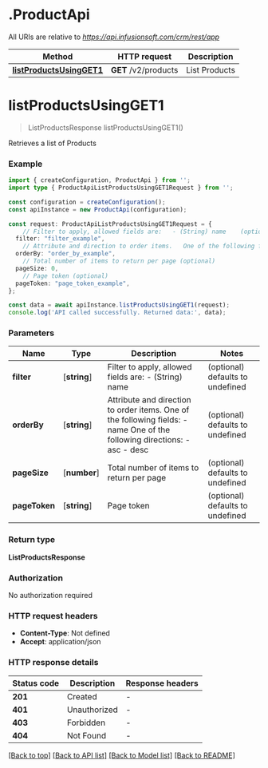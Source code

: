 # .ProductApi

All URIs are relative to *https://api.infusionsoft.com/crm/rest/app*

Method | HTTP request | Description
------------- | ------------- | -------------
[**listProductsUsingGET1**](ProductApi.md#listProductsUsingGET1) | **GET** /v2/products | List Products


# **listProductsUsingGET1**
> ListProductsResponse listProductsUsingGET1()

Retrieves a list of Products

### Example


```typescript
import { createConfiguration, ProductApi } from '';
import type { ProductApiListProductsUsingGET1Request } from '';

const configuration = createConfiguration();
const apiInstance = new ProductApi(configuration);

const request: ProductApiListProductsUsingGET1Request = {
    // Filter to apply, allowed fields are:   - (String) name    (optional)
  filter: "filter_example",
    // Attribute and direction to order items.   One of the following fields:   - name   One of the following directions:   - asc   - desc (optional)
  orderBy: "order_by_example",
    // Total number of items to return per page (optional)
  pageSize: 0,
    // Page token (optional)
  pageToken: "page_token_example",
};

const data = await apiInstance.listProductsUsingGET1(request);
console.log('API called successfully. Returned data:', data);
```


### Parameters

Name | Type | Description  | Notes
------------- | ------------- | ------------- | -------------
 **filter** | [**string**] | Filter to apply, allowed fields are:   - (String) name    | (optional) defaults to undefined
 **orderBy** | [**string**] | Attribute and direction to order items.   One of the following fields:   - name   One of the following directions:   - asc   - desc | (optional) defaults to undefined
 **pageSize** | [**number**] | Total number of items to return per page | (optional) defaults to undefined
 **pageToken** | [**string**] | Page token | (optional) defaults to undefined


### Return type

**ListProductsResponse**

### Authorization

No authorization required

### HTTP request headers

 - **Content-Type**: Not defined
 - **Accept**: application/json


### HTTP response details
| Status code | Description | Response headers |
|-------------|-------------|------------------|
**201** | Created |  -  |
**401** | Unauthorized |  -  |
**403** | Forbidden |  -  |
**404** | Not Found |  -  |

[[Back to top]](#) [[Back to API list]](README.md#documentation-for-api-endpoints) [[Back to Model list]](README.md#documentation-for-models) [[Back to README]](README.md)


